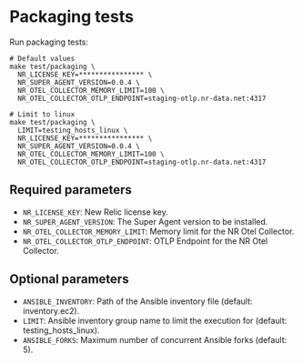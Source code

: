 # Packaging tests

Run packaging tests:

```shell
# Default values
make test/packaging \
  NR_LICENSE_KEY=**************** \
  NR_SUPER_AGENT_VERSION=0.0.4 \
  NR_OTEL_COLLECTOR_MEMORY_LIMIT=100 \
  NR_OTEL_COLLECTOR_OTLP_ENDPOINT=staging-otlp.nr-data.net:4317

# Limit to linux
make test/packaging \
  LIMIT=testing_hosts_linux \
  NR_LICENSE_KEY=**************** \
  NR_SUPER_AGENT_VERSION=0.0.4 \
  NR_OTEL_COLLECTOR_MEMORY_LIMIT=100 \
  NR_OTEL_COLLECTOR_OTLP_ENDPOINT=staging-otlp.nr-data.net:4317
```

## Required parameters

* `NR_LICENSE_KEY`: New Relic license key.
* `NR_SUPER_AGENT_VERSION`: The Super Agent version to be installed.
* `NR_OTEL_COLLECTOR_MEMORY_LIMIT`: Memory limit for the NR Otel Collector.
* `NR_OTEL_COLLECTOR_OTLP_ENDPOINT`: OTLP Endpoint for the NR Otel Collector.

## Optional parameters

* `ANSIBLE_INVENTORY`: Path of the Ansible inventory file (default: inventory.ec2).
* `LIMIT`: Ansible inventory group name to limit the execution for (default: testing_hosts_linux).
* `ANSIBLE_FORKS`: Maximum number of concurrent Ansible forks (default: 5).
